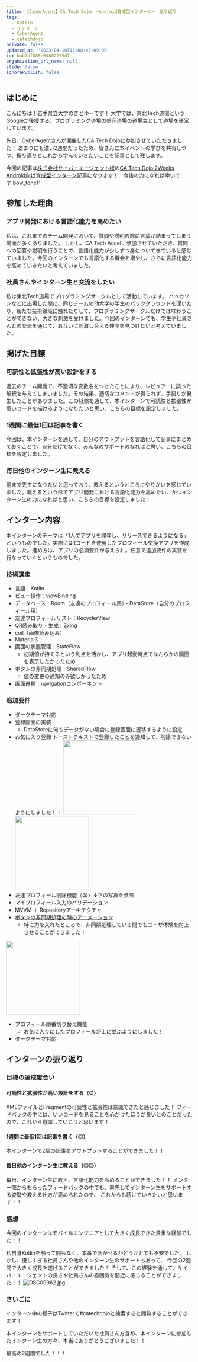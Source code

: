 ```yaml
---
title: 【CyberAgent】CA Tech Dojo　~Android育成型インターン~　振り返り
tags:
  - Kotlin
  - インターン
  - CyberAgent
  - catechdojo
private: false
updated_at: '2023-04-10T12:08:45+09:00'
id: bab7df885e60802735d7
organization_url_name: null
slide: false
ignorePublish: false
---
```

## はじめに
こんにちは！岩手県立大学のさとゆーです！
大学では、東北Tech道場というGoogleが後援する、プログラミング道場の盛岡道場の道場主として道場を運営しています。

先日、CyberAgentさんが開催したCA Tech Dojoに参加させていただきました！
あまりにも濃い2週間だったため、皆さんに本イベントの学びを共有しつつ、振り返りとこれから学んでいきたいことを記事として残します。

今回の記事は[株式会社サイバーエージェント様](https://www.cyberagent.co.jp/)の[CA Tech Dojo 2Weeks Android向け育成型インターン](https://www.cyberagent.co.jp/careers/students/event/detail/id=28153の)記事になります！　今後の力になれば幸いです:bow_tone1:

## 参加した理由
### アプリ開発における言語化能力を高めたい
私は、これまでのチーム開発において、質問や説明の際に言葉が詰まってしまう場面が多くありました。
しかし、CA Tech Accelに参加させていただき、質問への回答や説明を行うことで、言語化能力が少しずつ身についてきていると感じていました。今回のインターンでも言語化する機会を増やし、さらに言語化能力を高めていきたいと考えていました。

### 社員さんやインターン生と交流をしたい
私は東北Tech道場でプログラミングサークルとして活動しています。
ハッカソンなどに出場した際に、同じチームの他大学の学生のバックグラウンドを聞いたり、新たな技術領域に触れたりして、プログラミングサークルだけでは味わうことができない、大きな刺激を受けました。今回のインターンでも、学生や社員さんとの交流を通じて、お互いに刺激し合える仲間を見つけたいと考えていました。

## 掲げた目標
### 可読性と拡張性が高い設計をする
過去のチーム開発で、不適切な変数名をつけたことにより、レビュアーに誤った解釈を与えてしまいました。その結果、適切なコメントが得られず、手戻りが発生したことがありました。この経験を通して、本インターンで可読性と拡張性が高いコードを描けるようになりたいと思い、こちらの目標を設定しました。
### 1週間に最低1回は記事を書く
今回は、本インターンを通して、自分のアウトプットを言語化して記事にまとめておくことで、自分だけでなく、みんなのサポートのなればと思い、こちらの目標を設定しました。

### 毎日他のインターン生に教える
前まで先生になりたいと思っており、教えるというところにやりがいを感じていました。教えるという形でアプリ開発における言語化能力を高めたい、かつインターン生の力になればと思い、こちらの目標を設定しました！

## インターン内容
本インターンのテーマは「1人でアプリを開発し、リリースできるようになる」というものでした。実際にQRコードを使用したプロフィール交換アプリを作成しました。進め方は、アプリの必須要件が与えられ。任意で追加要件の実装を行なっていくというものでした。
### 技術選定
- 言語：Kotlin
- ビュー操作：viewBinding
- データベース：Room（友達のプロフィール用）・DataStore（自分のプロフィール用）
- 友達プロフィールリスト：RecyclerView
- QR読み取り・生成：Zxing
- coil（画像読み込み）
- Material3
- 画面の状態管理：StateFlow
    - 初期値が持てるという利点を活かし、アプリ起動時点でなんらかの画面を表示したかったため
- ボタンの非同期処理：SharedFlow
    - 値の変更の通知のみ欲しかったため
- 画面遷移：navigationコンポーネント
### 追加要件
- ダークテーマ対応
- 登録画面の実装
    - DataStoreに何もデータがない場合に登録画面に遷移するように設定
- お気に入り登録
トーストテキストで登録したことを通知して、削除できないようにしました！！
<img
    width=200
    src="https://qiita-image-store.s3.ap-northeast-1.amazonaws.com/0/2989029/9713b8ac-bbdd-07d2-6438-47e4b3fe156d.png"
    /><img 
        width=200 
        src="https://qiita-image-store.s3.ap-northeast-1.amazonaws.com/0/2989029/91712ccb-2279-7bcb-34ac-efcfde75e712.png"
        />
- 友達プロフィール削除機能（😭）↓下の写真を参照
- マイプロフィール入力のバリデーション
- MVVM ＋ Repositoryアーキテクチャ
- <INS>ボタンの非同期処理の時のアニメーション</INS>
    - 特に力を入れたところで、非同期処理している間でもユーザ体験を向上させることができました！

<img
    width=200
    src=https://qiita-image-store.s3.ap-northeast-1.amazonaws.com/0/2989029/447f9f3d-8264-540c-52d7-ee07486e6992.png 
    />

- プロフィール順番切り替え機能
    - お気に入りにしたプロフィールが上に並ぶようにしました！
- ダークテーマ対応

## インターンの振り返り

### 目標の達成度合い
#### 可読性と拡張性が高い設計をする（○）
XMLファイルとFragmentの可読性と拡張性は意識できたと感じました！
フィードバックの中には、いいコードを見ることを心がけたほうが良いとのことだったので、これから意識していこうと思います！
#### 1週間に最低1回は記事を書く（◎）
本インターンで2個の記事をアウトプットすることができました！！
#### 毎日他のインターン生に教える（◎◎）
毎日、インターン生に教え、言語化能力を高めることができました！！
メンター陣からもらったフィードバックの中でも、率先してインターン生をサポートする姿勢や教える仕方が褒められたので、
これからも続けていきたいと思います！！

### 感想
今回のインターンはモバイルエンジニアとして大きく成長できた貴重な経験でした！！

私自身Kotlinを触って間もなく、本番で活かせるかどうかとても不安でした。
しかし、優しすぎる社員さんや他のインターン生のサポートもあって、
今回の2週間で大きく成長を遂げることができました！
そして、この経験を通して、サイバーエージェントの良さや社員さんの雰囲気を間近に感じることができました！！
![DSC09962.jpg](https://qiita-image-store.s3.ap-northeast-1.amazonaws.com/0/2989029/52f49778-e26d-e81a-d2cd-c9cb153c715a.jpeg)

### さいごに
インターン中の様子はTwitterで#catechdojoと検索すると閲覧することができます！

本インターンをサポートしていただいた社員さん方含め、本インターンに参加したインターン生の方々、本当にありがとうございました！！

最高の2週間でした！！！
